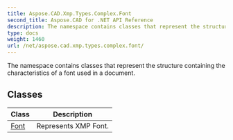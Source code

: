 ```yaml
---
title: Aspose.CAD.Xmp.Types.Complex.Font
second_title: Aspose.CAD for .NET API Reference
description: The namespace contains classes that represent the structure containing the characteristics of a font used in a document
type: docs
weight: 1460
url: /net/aspose.cad.xmp.types.complex.font/
---
```

The namespace contains classes that represent the structure containing the characteristics of a font used in a document.

## Classes

| Class | Description |
| --- | --- |
| [Font](./font/) | Represents XMP Font. |


